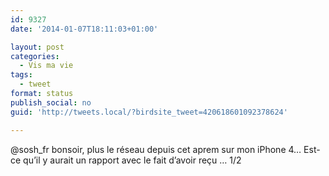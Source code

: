```yaml
---
id: 9327
date: '2014-01-07T18:11:03+01:00'

layout: post
categories:
  - Vis ma vie
tags:
  - tweet
format: status
publish_social: no
guid: 'http://tweets.local/?birdsite_tweet=420618601092378624'

---
```


@sosh\_fr bonsoir, plus le réseau depuis cet aprem sur mon iPhone 4… Est-ce qu’il y aurait un rapport avec le fait d’avoir reçu … 1/2
